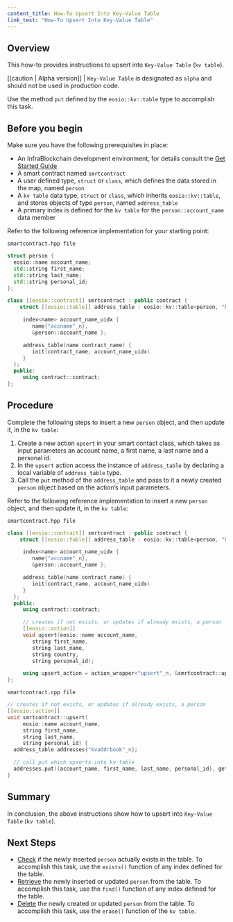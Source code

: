 ```yaml
---
content_title: How-To Upsert Into Key-Value Table
link_text: "How-To Upsert Into Key-Value Table"
---
```


## Overview

This how-to provides instructions to upsert into `Key-Value Table` (`kv table`).

[[caution | Alpha version]]
| `Key-Value Table` is designated as `alpha` and should not be used in production code.

Use the method `put` defined by the `eosio::kv::table` type to accomplish this task.

## Before you begin

Make sure you have the following prerequisites in place:

* An InfraBlockchain development environment, for details consult the [Get Started Guide](https://developers.infrablockchain.com/welcome/latest/getting-started-guide/index)
* A smart contract named `smrtcontract`
* A user defined type, `struct` or `class`, which defines the data stored in the map, named `person`
* A `kv table` data type, `struct` or `class`, which inherits `eosio::kv::table`, and stores objects of type `person`, named `address_table`
* A primary index is defined for the `kv table` for the `person::account_name` data member

Refer to the following reference implementation for your starting point:

`smartcontract.hpp file`

```cpp
struct person {
  eosio::name account_name;
  std::string first_name;
  std::string last_name;
  std::string personal_id;
};

class [[eosio::contract]] smrtcontract : public contract {
    struct [[eosio::table]] address_table : eosio::kv::table<person, "kvaddrbook"_n> {

     index<name> account_name_uidx {
        name{"accname"_n},
        &person::account_name };

     address_table(name contract_name) {
        init(contract_name, account_name_uidx)
     }
  };
  public:
     using contract::contract;
};
```

## Procedure

Complete the following steps to insert a new `person` object, and then update it, in the `kv table`:

1. Create a new action `upsert` in your smart contact class, which takes as input parameters an account name, a first name, a last name and a personal id.
2. In the `upsert` action access the instance of `address_table` by declaring a local variable of `address_table` type.
3. Call the `put` method of the `address_table` and pass to it a newly created `person` object based on the action’s input parameters.

Refer to the following reference implementation to insert a new `person` object, and then update it, in the `kv table`:

`smartcontract.hpp file`

```cpp
class [[eosio::contract]] smrtcontract : public contract {
    struct [[eosio::table]] address_table : eosio::kv::table<person, "kvaddrbook"_n> {

     index<name> account_name_uidx {
        name{"accname"_n},
        &person::account_name };

     address_table(name contract_name) {
        init(contract_name, account_name_uidx)
     }
  };
  public:
     using contract::contract;

     // creates if not exists, or updates if already exists, a person
     [[eosio::action]]
     void upsert(eosio::name account_name,
        string first_name,
        string last_name,
        string country,
        string personal_id);

     using upsert_action = action_wrapper<"upsert"_n, &smrtcontract::upsert>;
};
```

`smartcontract.cpp file`

```cpp
// creates if not exists, or updates if already exists, a person
[[eosio::action]]
void smrtcontract::upsert(
     eosio::name account_name,
     string first_name,
     string last_name,
     string personal_id) {
  address_table addresses{"kvaddrbook"_n};

  // call put which upserts into kv table
  addresses.put({account_name, first_name, last_name, personal_id}, get_self());
}
```

## Summary

In conclusion, the above instructions show how to upsert into `Key-Value Table` (`kv table`).

## Next Steps

* [Check](60_how-to-check-a-record-kv-table.md) if the newly inserted `person` actually exists in the table. To accomplish this task, use the `exists()` function of any index defined for the table.
* [Retrieve](70_how-to-find-in-kv-table.md) the newly inserted or updated `person` from the table. To accomplish this task, use the `find()` function of any index defined for the table.
* [Delete](40_how-to-delete-from-kv-table.md) the newly created or updated `person` from the table. To accomplish this task, use the `erase()` function of the `kv table`.
